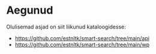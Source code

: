 # Aegunud

Olulisemad asjad on siit liikunud kataloogidesse:
* https://github.com/estnltk/smart-search/tree/main/api
* https://github.com/estnltk/smart-search/tree/main/wp